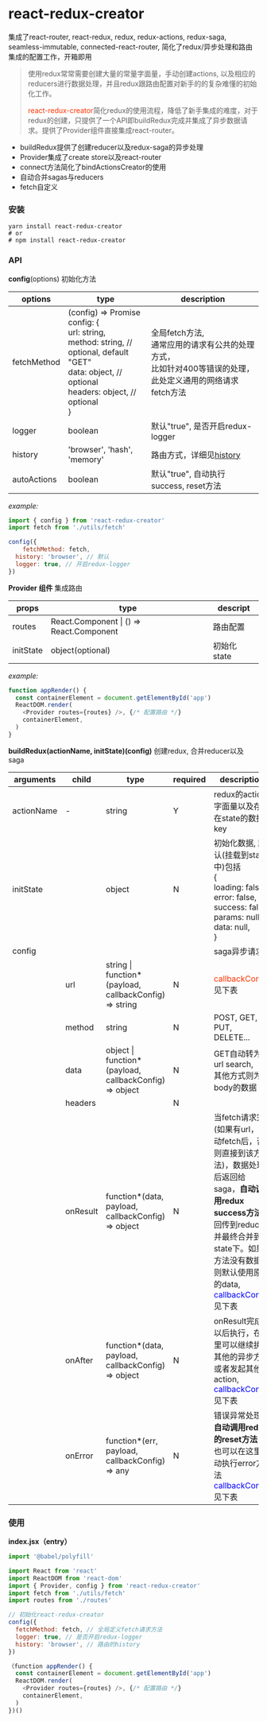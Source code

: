 # react-redux-creator
集成了react-router, react-redux, redux, redux-actions, redux-saga, seamless-immutable, connected-react-router, 简化了redux/异步处理和路由集成的配置工作，开箱即用



> 使用redux常常需要创建大量的常量字面量，手动创建actions, 以及相应的reducers进行数据处理，并且redux跟路由配置对新手的的复杂难懂的初始化工作。
>
> <font color="#f30">react-redux-creator</font>简化redux的使用流程，降低了新手集成的难度，对于redux的创建，只提供了一个API即buildRedux完成并集成了异步数据请求。提供了Provider组件直接集成react-router。



* buildRedux提供了创建reducer以及redux-saga的异步处理
* Provider集成了create store以及react-router
* connect方法简化了bindActionsCreator的使用
* 自动合并sagas与reducers
* fetch自定义




### 安装

```terminal
yarn install react-redux-creator
# or
# npm install react-redux-creator
```



### API

<b>config</b>(options) 
初始化方法

| options     | type                                                         | description                                                  |
| ----------- | ------------------------------------------------------------ | ------------------------------------------------------------ |
| fetchMethod | (config) => Promise<any><br />config: {<br />    url: string, <br />    method: string, // optional, default "GET"<br />    data: object,  // optional <br />    headers: object, // optional<br />} | 全局fetch方法, <br />通常应用的请求有公共的处理方式，<br />比如针对400等错误的处理，此处定义通用的网络请求fetch方法 |
| logger      | boolean                                                      | 默认"true", 是否开启redux-logger                             |
| history     | 'browser', 'hash', 'memory'                                  | 路由方式，详细见[history](https://github.com/ReactTraining/history) |
| autoActions | boolean                                                      | 默认"true", 自动执行success, reset方法                       |

<i>example:</i>

```javascript
import { config } from 'react-redux-creator'
import fetch from './utils/fetch'

config({
	fetchMethod: fetch,
  history: 'browser', // 默认
  logger: true, // 开启redux-logger
})
```



<b>
Provider 组件</b>
集成路由

| props     | type                                     | descript    |
| --------- | ---------------------------------------- | ----------- |
| routes    | React.Component \| () => React.Component | 路由配置    |
| initState | object(optional)                         | 初始化state |

<i>example:</i>

```javascript
function appRender() {
  const containerElement = document.getElementById('app')
  ReactDOM.render(
    <Provider routes={routes} />, {/* 配置路由 */}
    containerElement,
  )
}
```



<b>buildRedux(actionName, initState)(config)</b> 
创建redux, 合并reducer以及saga

| arguments  | child    | type                                                   | required | description                                                  |
| ---------- | -------- | ------------------------------------------------------ | -------- | ------------------------------------------------------------ |
| actionName | -        | string                                                 | Y        | redux的action字面量以及存储在state的数据key                  |
| initState  |          | object                                                 | N        | 初始化数据, 默认(挂载到state中)包括<br />{<br />    loading: false,<br />    error: false,<br />    success: false,<br />    params: null,<br />    data: null,<br />} |
| config     |          |                                                        |          | saga异步请求                                                 |
|            | url      | string \| function*(payload, callbackConfig) => string | N        | <font color=#f30>callbackConfig</font> 见下表                |
|            | method   | string                                                 | N        | POST, GET, PUT, DELETE...                                    |
|            | data     | object \| function*(payload, callbackConfig) => object | N        | GET自动转为url search,<br />其他方式则为放body的数据         |
|            | headers  |                                                        | N        |                                                              |
|            | onResult | function*(data, payload, callbackConfig) => object     | N        | 当fetch请求完(如果有url，自动fetch后，否则直接到该方法)，数据处理后返回给saga，<b>自动调用redux success方法</b>，回传到reducer 并最终合并到state下。如果方法没有数据，则默认使用原始的data, <br /><font color=blue>callbackConfig</font> 见下表 |
|            | onAfter  | function*(data, payload, callbackConfig) => object     | N        | onResult完成以后执行，在这里可以继续执行其他的异步方法或者发起其他action,<br /><font color=blue>callbackConfig</font> 见下表 |
|            | onError  | function*(err, payload, callbackConfig) => any         | N        | 错误异常处理，<br /><b>自动调用redux的reset方法</b><br />也可以在这里手动执行error方法<br /><font color=blue>callbackConfig</font> 见下表 |





### 使用

**index.jsx（entry）**

```javascript
import '@babel/polyfill'

import React from 'react'
import ReactDOM from 'react-dom'
import { Provider, config } from 'react-redux-creator'
import fetch from './utils/fetch'
import routes from './routes'

// 初始化react-redux-creator
config({
  fetchMethod: fetch, // 全局定义fetch请求方法
  logger: true, // 是否开启redux-logger
  history: 'browser', // 路由的history
})

（function appRender() {
  const containerElement = document.getElementById('app')
  ReactDOM.render(
    <Provider routes={routes} />, {/* 配置路由 */}
    containerElement,
  )
})()


```


